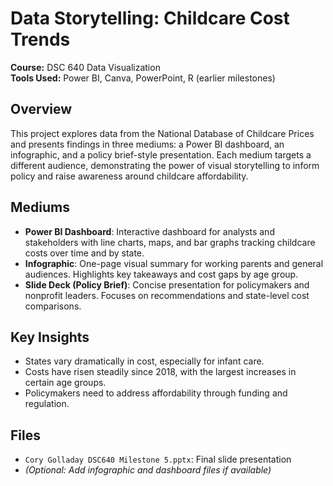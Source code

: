 # Data Storytelling: Childcare Cost Trends

**Course:** DSC 640 Data Visualization  
**Tools Used:** Power BI, Canva, PowerPoint, R (earlier milestones)  

## Overview
This project explores data from the National Database of Childcare Prices and presents findings in three mediums: a Power BI dashboard, an infographic, and a policy brief-style presentation. Each medium targets a different audience, demonstrating the power of visual storytelling to inform policy and raise awareness around childcare affordability.

## Mediums
- **Power BI Dashboard**: Interactive dashboard for analysts and stakeholders with line charts, maps, and bar graphs tracking childcare costs over time and by state.
- **Infographic**: One-page visual summary for working parents and general audiences. Highlights key takeaways and cost gaps by age group.
- **Slide Deck (Policy Brief)**: Concise presentation for policymakers and nonprofit leaders. Focuses on recommendations and state-level cost comparisons.

## Key Insights
- States vary dramatically in cost, especially for infant care.
- Costs have risen steadily since 2018, with the largest increases in certain age groups.
- Policymakers need to address affordability through funding and regulation.

## Files
- `Cory Golladay DSC640 Milestone 5.pptx`: Final slide presentation
- *(Optional: Add infographic and dashboard files if available)*
